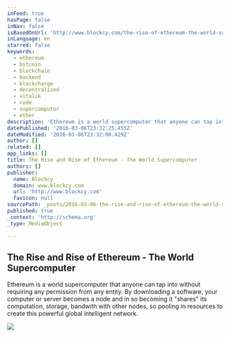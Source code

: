 ```yaml
---
inFeed: true
hasPage: false
inNav: false
isBasedOnUrl: 'http://www.blockcy.com/the-rise-of-ethereum-the-world-supercomputer'
inLanguage: en
starred: false
keywords:
  - ethereum
  - bitcoin
  - blockchain
  - backend
  - blockcharge
  - decentralized
  - vitalik
  - code
  - supercomputer
  - ether
description: 'Ethereum is a world supercomputer that anyone can tap into without requiring any permission from any entity. By downloading a software, your computer or server becomes a node and in so becoming it "shares" its computation, storage, bandwith with other nodes, so pooling in resources to create this powerful global intelligent network.'
datePublished: '2016-03-06T23:32:25.455Z'
dateModified: '2016-03-06T23:32:00.429Z'
author: []
related: []
app_links: []
title: The Rise and Rise of Ethereum - The World Supercomputer
authors: []
publisher:
  name: Blockcy
  domain: www.blockcy.com
  url: 'http://www.blockcy.com'
  favicon: null
sourcePath: _posts/2016-03-06-the-rise-and-rise-of-ethereum-the-world-supercomputer.md
published: true
_context: 'http://schema.org'
_type: MediaObject

---
```

<article style=""><h1>The Rise and Rise of Ethereum - The World Supercomputer</h1><p>Ethereum is a world supercomputer that anyone can tap into without requiring any permission from any entity. By downloading a software, your computer or server becomes a node and in so becoming it "shares" its computation, storage, bandwith with other nodes, so pooling in resources to create this powerful global intelligent network.</p><img src="https://s3-us-west-2.amazonaws.com/the-grid-img/p/837b9fe7b33c1e2a546db1ba2785910e9074665c.jpg" /></article>